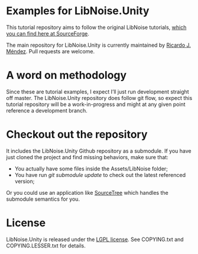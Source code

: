 # Examples for LibNoise.Unity

This tutorial repository aims to follow the original LibNoise tutorials, [which you can find here at SourceForge](http://libnoise.sourceforge.net/tutorials/).

The main repository for LibNoise.Unity is currently maintained by
[Ricardo J. Méndez](https://github.com/ricardojmendez). Pull requests
are welcome.

# A word on methodology

Since these are tutorial examples, I expect I’ll just run development straight off master.  The LibNoise.Unity repository does follow git flow, so expect this tutorial repository will be a work-in-progress and might at any given point reference a development branch.

# Checkout out the repository

It includes the LibNoise.Unity Github repository as a submodule.   If you have just cloned the project and find missing behaviors, make sure that:

* You actually have some files inside the Assets/LibNoise folder;
* You have run _git submodule update_ to check out the latest referenced version;

Or you could use an application like [SourceTree](http://www.sourcetreeapp.com/) which handles the submodule semantics for you.

# License

LibNoise.Unity is released under the
[LGPL license](https://www.gnu.org/licenses/lgpl.html). See COPYING.txt and
COPYING.LESSER.txt for details.
